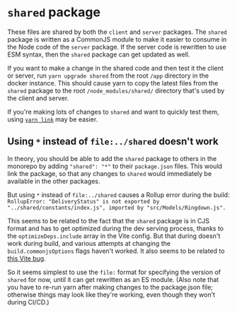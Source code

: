 # `shared` package

These files are shared by both the `client` and `server` packages. The `shared` package is written as a CommonJS module to make it easier to consume in the Node code of the `server` package. If the server code is rewritten to use ESM syntax, then the `shared` package can get updated as well.

If you want to make a change in the shared code and then test it the client or server, run `yarn upgrade shared` from the root `/app` directory in the docker instance. This should cause yarn to copy the latest files from the `shared` package to the root `/node_modules/shared/` directory that's used by the client and server.

If you're making lots of changes to `shared` and want to quickly test them, using [`yarn link`](https://classic.yarnpkg.com/lang/en/docs/cli/link/) may be easier.

## Using `*` instead of `file:../shared` doesn't work

In theory, you should be able to add the `shared` package to others in the monorepo by adding `"shared": "*"` to their `package.json` files. This would link the package, so that any changes to `shared` would immediately be available in the other packages.

But using `*` instead of `file:../shared` causes a Rollup error during the build: `RollupError: "DeliveryStatus" is not exported by "../shared/constants/index.js", imported by "src/Models/Ringdown.js".`

This seems to be related to the fact that the `shared` package is in CJS format and has to get optimized during the dev serving process, thanks to the `optimizeDeps.include` array in the Vite config. But that during doesn't work during build, and various attempts at changing the `build.commonjsOptions` flags haven't worked. It also seems to be related to [this Vite bug](https://github.com/vitejs/vite/issues/2679).

So it seems simplest to use the `file:` format for specifying the version of `shared` for now, until it can get rewritten as an ES module. (Also note that you have to re-run yarn after making changes to the package.json file; otherwise things may look like they're working, even though they won't during CI/CD.)
